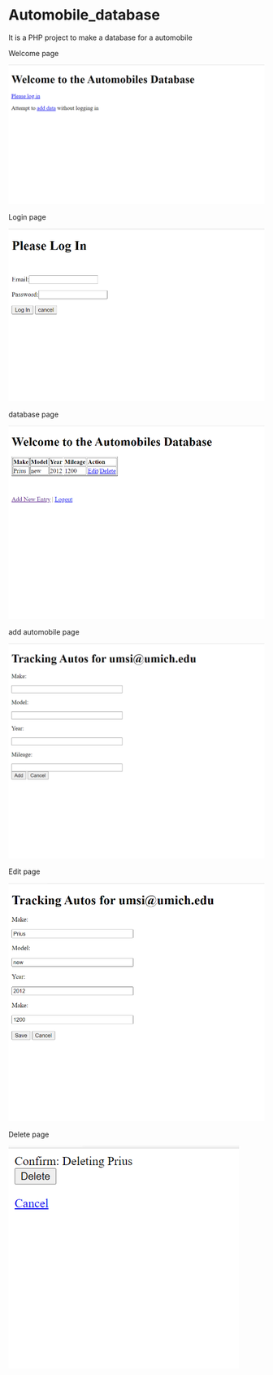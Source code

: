 # Automobile_database
It is a PHP project to make a database for a automobile 
<p>Welcome page</p>
<img src="auto_pic/pic1.PNG">
<p>Login page</p>
<img src="auto_pic/pic2.PNG" >
<p>database page</p>
<img src="auto_pic/pic3.PNG" >
<p>add automobile page</p>
<img src="auto_pic/pic4.PNG">
<p>Edit page</p>
<img src="auto_pic/pic5.PNG">
<p>Delete page</p>
<img src="auto_pic/pic6.PNG">
